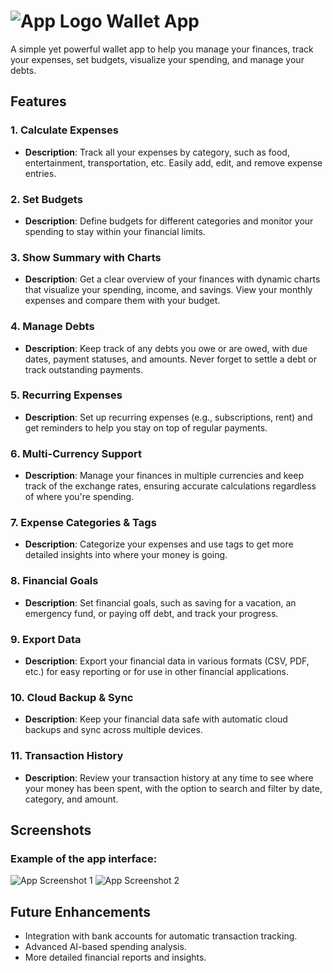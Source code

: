 # ![App Logo](images/logo.png) Wallet App

A simple yet powerful wallet app to help you manage your finances, track your expenses, set budgets, visualize your spending, and manage your debts.

## Features

### 1. **Calculate Expenses**
- **Description**: Track all your expenses by category, such as food, entertainment, transportation, etc. Easily add, edit, and remove expense entries.

### 2. **Set Budgets**
- **Description**: Define budgets for different categories and monitor your spending to stay within your financial limits.

### 3. **Show Summary with Charts**
- **Description**: Get a clear overview of your finances with dynamic charts that visualize your spending, income, and savings. View your monthly expenses and compare them with your budget.

### 4. **Manage Debts**
- **Description**: Keep track of any debts you owe or are owed, with due dates, payment statuses, and amounts. Never forget to settle a debt or track outstanding payments.

### 5. **Recurring Expenses**
- **Description**: Set up recurring expenses (e.g., subscriptions, rent) and get reminders to help you stay on top of regular payments.

### 6. **Multi-Currency Support**
- **Description**: Manage your finances in multiple currencies and keep track of the exchange rates, ensuring accurate calculations regardless of where you're spending.

### 7. **Expense Categories & Tags**
- **Description**: Categorize your expenses and use tags to get more detailed insights into where your money is going.

### 8. **Financial Goals**
- **Description**: Set financial goals, such as saving for a vacation, an emergency fund, or paying off debt, and track your progress.

### 9. **Export Data**
- **Description**: Export your financial data in various formats (CSV, PDF, etc.) for easy reporting or for use in other financial applications.

### 10. **Cloud Backup & Sync**
- **Description**: Keep your financial data safe with automatic cloud backups and sync across multiple devices.

### 11. **Transaction History**
- **Description**: Review your transaction history at any time to see where your money has been spent, with the option to search and filter by date, category, and amount.

## Screenshots

### Example of the app interface:
![App Screenshot 1](images/photo_2024-12-10_03-30-09.jpg)
![App Screenshot 2](images/photo_2024-12-10_03-30-11.jpg)

## Future Enhancements

- Integration with bank accounts for automatic transaction tracking.
- Advanced AI-based spending analysis.
- More detailed financial reports and insights.
